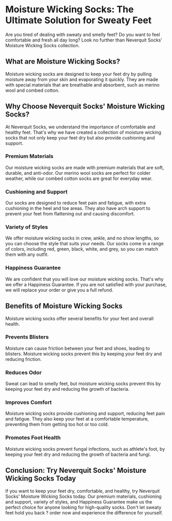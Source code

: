 # Moisture Wicking Socks: The Ultimate Solution for Sweaty Feet

Are you tired of dealing with sweaty and smelly feet? Do you want to feel comfortable and fresh all day long? Look no further than Neverquit Socks' Moisture Wicking Socks collection.

## What are Moisture Wicking Socks?

Moisture wicking socks are designed to keep your feet dry by pulling moisture away from your skin and evaporating it quickly. They are made with special materials that are breathable and absorbent, such as merino wool and combed cotton.

## Why Choose Neverquit Socks' Moisture Wicking Socks?

At Neverquit Socks, we understand the importance of comfortable and healthy feet. That's why we have created a collection of moisture wicking socks that not only keep your feet dry but also provide cushioning and support.

### Premium Materials

Our moisture wicking socks are made with premium materials that are soft, durable, and anti-odor. Our merino wool socks are perfect for colder weather, while our combed cotton socks are great for everyday wear.

### Cushioning and Support

Our socks are designed to reduce feet pain and fatigue, with extra cushioning in the heel and toe areas. They also have arch support to prevent your feet from flattening out and causing discomfort.

### Variety of Styles

We offer moisture wicking socks in crew, ankle, and no show lengths, so you can choose the style that suits your needs. Our socks come in a range of colors, including red, green, black, white, and grey, so you can match them with any outfit.

### Happiness Guarantee

We are confident that you will love our moisture wicking socks. That's why we offer a Happiness Guarantee. If you are not satisfied with your purchase, we will replace your order or give you a full refund.

## Benefits of Moisture Wicking Socks

Moisture wicking socks offer several benefits for your feet and overall health.

### Prevents Blisters

Moisture can cause friction between your feet and shoes, leading to blisters. Moisture wicking socks prevent this by keeping your feet dry and reducing friction.

### Reduces Odor

Sweat can lead to smelly feet, but moisture wicking socks prevent this by keeping your feet dry and reducing the growth of bacteria.

### Improves Comfort

Moisture wicking socks provide cushioning and support, reducing feet pain and fatigue. They also keep your feet at a comfortable temperature, preventing them from getting too hot or too cold.

### Promotes Foot Health

Moisture wicking socks prevent fungal infections, such as athlete's foot, by keeping your feet dry and reducing the growth of bacteria and fungi.

## Conclusion: Try Neverquit Socks' Moisture Wicking Socks Today

If you want to keep your feet dry, comfortable, and healthy, try Neverquit Socks' Moisture Wicking Socks today. Our premium materials, cushioning and support, variety of styles, and Happiness Guarantee make us the perfect choice for anyone looking for high-quality socks. Don't let sweaty feet hold you back ? order now and experience the difference for yourself.